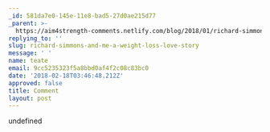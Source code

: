 ```yaml
---
_id: 581da7e0-145e-11e8-bad5-27d0ae215d77
_parent: >-
  https://aim4strength-comments.netlify.com/blog/2018/01/richard-simmons-and-me-a-weight-loss-love-story/
replying_to: ''
slug: richard-simmons-and-me-a-weight-loss-love-story
message: ' '
name: teate
email: 9cc5235323f5a8bbd0af4f2c08c83bc0
date: '2018-02-18T03:46:48.212Z'
approved: false
title: Comment
layout: post
---
```

undefined
